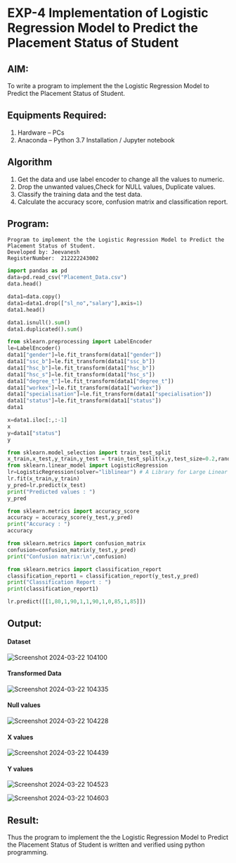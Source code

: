 # EXP-4 Implementation of Logistic Regression Model to Predict the Placement Status of Student

## AIM:
To write a program to implement the the Logistic Regression Model to Predict the Placement Status of Student.

## Equipments Required:
1. Hardware – PCs
2. Anaconda – Python 3.7 Installation / Jupyter notebook

## Algorithm
1. Get the data and use label encoder to change all the values to numeric.
2. Drop the unwanted values,Check for NULL values, Duplicate values.
3. Classify the training data and the test data.
4. Calculate the accuracy score, confusion matrix and classification report. 

## Program:
```
Program to implement the the Logistic Regression Model to Predict the Placement Status of Student.
Developed by: Jeevanesh
RegisterNumber:  212222243002
```

```python
import pandas as pd
data=pd.read_csv("Placement_Data.csv")
data.head()

data1=data.copy()
data1=data1.drop(["sl_no","salary"],axis=1)
data1.head()

data1.isnull().sum()
data1.duplicated().sum()

from sklearn.preprocessing import LabelEncoder
le=LabelEncoder()
data1["gender"]=le.fit_transform(data1["gender"])
data1["ssc_b"]=le.fit_transform(data1["ssc_b"])
data1["hsc_b"]=le.fit_transform(data1["hsc_b"])
data1["hsc_s"]=le.fit_transform(data1["hsc_s"])
data1["degree_t"]=le.fit_transform(data1["degree_t"])
data1["workex"]=le.fit_transform(data1["workex"])
data1["specialisation"]=le.fit_transform(data1["specialisation"])
data1["status"]=le.fit_transform(data1["status"])
data1

x=data1.iloc[:,:-1]
x
y=data1["status"]
y

from sklearn.model_selection import train_test_split
x_train,x_test,y_train,y_test = train_test_split(x,y,test_size=0.2,random_state=0)
from sklearn.linear_model import LogisticRegression
lr=LogisticRegression(solver="liblinear") # A Library for Large Linear Classification
lr.fit(x_train,y_train)
y_pred=lr.predict(x_test)
print("Predicted values : ")
y_pred

from sklearn.metrics import accuracy_score
accuracy = accuracy_score(y_test,y_pred)
print("Accuracy : ")
accuracy

from sklearn.metrics import confusion_matrix
confusion=confusion_matrix(y_test,y_pred)
print("Confusion matrix:\n",confusion)

from sklearn.metrics import classification_report
classification_report1 = classification_report(y_test,y_pred)
print("Classification Report : ")
print(classification_report1)

lr.predict([[1,80,1,90,1,1,90,1,0,85,1,85]])
```
## Output:
#### Dataset
![Screenshot 2024-03-22 104100](https://github.com/Jenishajustin/Implementation-of-Logistic-Regression-Model-to-Predict-the-Placement-Status-of-Student/assets/119405070/65acc46e-6329-4d2f-81ab-172fe5748260)

#### Transformed Data
![Screenshot 2024-03-22 104335](https://github.com/Jenishajustin/Implementation-of-Logistic-Regression-Model-to-Predict-the-Placement-Status-of-Student/assets/119405070/5e454aac-6d5e-4112-9bf8-6edfdad70d4f)

#### Null values
![Screenshot 2024-03-22 104228](https://github.com/Jenishajustin/Implementation-of-Logistic-Regression-Model-to-Predict-the-Placement-Status-of-Student/assets/119405070/6a9d8e2b-332a-4e77-85dd-65c35b1629e7)

#### X values
![Screenshot 2024-03-22 104439](https://github.com/Jenishajustin/Implementation-of-Logistic-Regression-Model-to-Predict-the-Placement-Status-of-Student/assets/119405070/fb0f3e51-a0df-4ddc-94c3-9adecf7822af)

#### Y values
![Screenshot 2024-03-22 104523](https://github.com/Jenishajustin/Implementation-of-Logistic-Regression-Model-to-Predict-the-Placement-Status-of-Student/assets/119405070/394b819e-7e59-4c4b-bf1d-42bccc97320c)


![Screenshot 2024-03-22 104603](https://github.com/Jenishajustin/Implementation-of-Logistic-Regression-Model-to-Predict-the-Placement-Status-of-Student/assets/119405070/8c07787b-5f93-4d01-b982-866ecce597b9)

## Result:
Thus the program to implement the the Logistic Regression Model to Predict the Placement Status of Student is written and verified using python programming.

